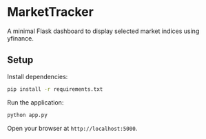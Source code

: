 # MarketTracker

A minimal Flask dashboard to display selected market indices using yfinance.

## Setup

Install dependencies:

```bash
pip install -r requirements.txt
```

Run the application:

```bash
python app.py
```

Open your browser at `http://localhost:5000`.
